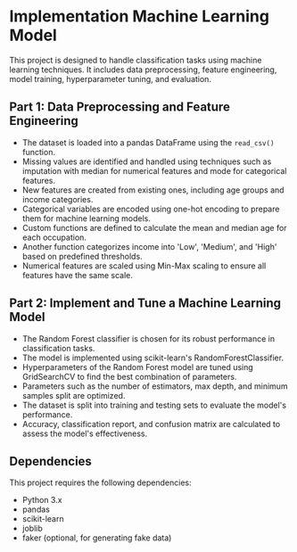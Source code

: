 # Implementation Machine Learning Model

This project is designed to handle classification tasks using machine learning techniques. It includes data preprocessing, feature engineering, model training, hyperparameter tuning, and evaluation.

## Part 1: Data Preprocessing and Feature Engineering
- The dataset is loaded into a pandas DataFrame using the `read_csv()` function.
- Missing values are identified and handled using techniques such as imputation with median for numerical features and mode for categorical features.
- New features are created from existing ones, including age groups and income categories.
- Categorical variables are encoded using one-hot encoding to prepare them for machine learning models.
- Custom functions are defined to calculate the mean and median age for each occupation.
- Another function categorizes income into 'Low', 'Medium', and 'High' based on predefined thresholds.
- Numerical features are scaled using Min-Max scaling to ensure all features have the same scale.

## Part 2: Implement and Tune a Machine Learning Model
- The Random Forest classifier is chosen for its robust performance in classification tasks.
- The model is implemented using scikit-learn's RandomForestClassifier.
- Hyperparameters of the Random Forest model are tuned using GridSearchCV to find the best combination of parameters.
- Parameters such as the number of estimators, max depth, and minimum samples split are optimized.
- The dataset is split into training and testing sets to evaluate the model's performance.
- Accuracy, classification report, and confusion matrix are calculated to assess the model's effectiveness.

## Dependencies

This project requires the following dependencies:

- Python 3.x
- pandas
- scikit-learn
- joblib
- faker (optional, for generating fake data)
